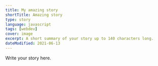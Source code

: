```yaml
---
title: My amazing story
shortTitle: Amazing story
type: story
language: javascript
tags: [webdev]
cover: image
excerpt: A short summary of your story up to 140 characters long.
dateModified: 2021-06-13
---
```


Write your story here.
